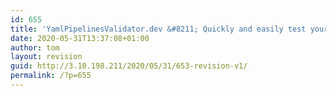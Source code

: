 ```yaml
---
id: 655
title: 'YamlPipelinesValidator.dev &#8211; Quickly and easily test your Azure DevOps YAML pipelines'
date: 2020-05-31T13:37:08+01:00
author: tom
layout: revision
guid: http://3.10.198.211/2020/05/31/653-revision-v1/
permalink: /?p=655
---
```

